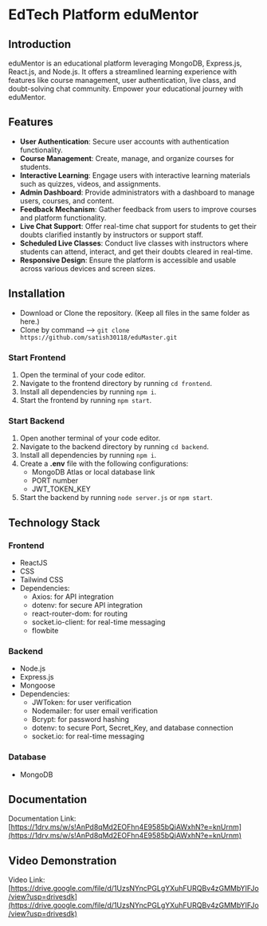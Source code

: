 # EdTech Platform eduMentor

## Introduction
eduMentor is an educational platform leveraging MongoDB, Express.js, React.js, and Node.js. It offers a streamlined learning experience with features like course management, user authentication, live class, and doubt-solving chat community. Empower your educational journey with eduMentor.

## Features

- **User Authentication**: Secure user accounts with authentication functionality.
- **Course Management**: Create, manage, and organize courses for students.
- **Interactive Learning**: Engage users with interactive learning materials such as quizzes, videos, and assignments.
- **Admin Dashboard**: Provide administrators with a dashboard to manage users, courses, and content.
- **Feedback Mechanism**: Gather feedback from users to improve courses and platform functionality.
- **Live Chat Support**: Offer real-time chat support for students to get their doubts clarified instantly by instructors or support staff.
- **Scheduled Live Classes**: Conduct live classes with instructors where students can attend, interact, and get their doubts cleared in real-time.
- **Responsive Design**: Ensure the platform is accessible and usable across various devices and screen sizes.

## Installation
- Download or Clone the repository. (Keep all files in the same folder as here.)
- Clone by command --> `git clone https://github.com/satish30118/eduMaster.git`

### Start Frontend
1. Open the terminal of your code editor.
2. Navigate to the frontend directory by running `cd frontend`.
3. Install all dependencies by running `npm i`.
4. Start the frontend by running `npm start`.

### Start Backend
1. Open another terminal of your code editor.
2. Navigate to the backend directory by running `cd backend`.
3. Install all dependencies by running `npm i`.
4. Create a **.env** file with the following configurations:
   - MongoDB Atlas or local database link
   - PORT number
   - JWT_TOKEN_KEY
5. Start the backend by running `node server.js` or `npm start`.

## Technology Stack

### Frontend
- ReactJS
- CSS
- Tailwind CSS
- Dependencies:
  - Axios: for API integration
  - dotenv: for secure API integration
  - react-router-dom: for routing
  - socket.io-client: for real-time messaging
  - flowbite

### Backend
- Node.js
- Express.js
- Mongoose
- Dependencies:
  - JWToken: for user verification
  - Nodemailer: for user email verification
  - Bcrypt: for password hashing
  - dotenv: to secure Port, Secret_Key, and database connection
  - socket.io: for real-time messaging

### Database
- MongoDB

## Documentation

Documentation Link: [https://1drv.ms/w/s!AnPd8qMd2EOFhn4E9585bQjAWxhN?e=knUrnm](https://1drv.ms/w/s!AnPd8qMd2EOFhn4E9585bQjAWxhN?e=knUrnm)

## Video Demonstration

Video Link: [https://drive.google.com/file/d/1UzsNYncPGLgYXuhFURQBv4zGMMbYIFJo/view?usp=drivesdk](https://drive.google.com/file/d/1UzsNYncPGLgYXuhFURQBv4zGMMbYIFJo/view?usp=drivesdk)




